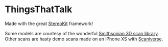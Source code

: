 # ThingsThatTalk


Made with the great [StereoKit](https://stereokit.net) framework!

Some models are courtesy of the wonderful [Smithsonian 3D scan library](https://3d.si.edu/explore). 
Other scans are hasty demo scans made on an iPhone XS with [Scaniverse](https://scaniverse.com).

